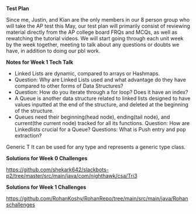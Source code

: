 
**Test Plan**

Since me, Justin, and Kian are the only members in our 8 person group who will take the AP test this May, our test plan will primarily consist of reviewing material directly from the AP college board FRQs and MCQs, as well as rewatching the tutorial videos. We will start going through each unit week by the week together, meeting to talk about any questions or doubts we have, in addition to doing our pbl work.


**Notes for Week 1 Tech Talk**
* Linked Lists are dynamic, compared to arrays or Hashmaps. 
* Question: Why are Linked Lists used and what advantage do they have compared to other forms of Data Structures?
* Question: How do you iterate through a for loop? Does it have an index?
* A Queue is another data structure related to linked lists designed to have values inputted at the end of the structure, and deleted at the beginning of the structure.
* Queues need their beginning(head node), ending(tail node), and current(the current node) tracked for all its functions.
Question: How are Linkedlists crucial for a Queue?
Questions: What is Push entry and pop extraction?

Generic T
It can be used for any type and represents a generic type class.

**Solutions for Week 0 Challenges**

https://github.com/shekark642/slackbots-p2/tree/master/src/main/java/com/nighthawk/csa/Tri3

**Solutions for Week 1 Challenges**

https://github.com/RohanKoshy/RohanRepo/tree/main/src/main/java/Rohanschallenges



